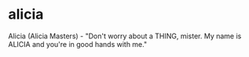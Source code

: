 # alicia
Alicia (Alicia Masters) - "Don't worry about a THING, mister. My name is ALICIA and you're in good hands with me."
